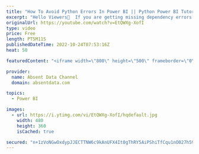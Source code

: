 ```yaml
---
title: "How To Avoid Python Errors In Power BI || Python Power BI Tutorial For Beginners"
excerpt: "Hello Viewers👋  If you are getting missing dependency errors when integrating Power BI visuals or scripts, you can follow this easy to a tutorial that will eliminate that problem in minutes.  If you are getting NumPy errors like the one below.  This will help you avoid this issue by launching Power"
originalUrl: https://youtube.com/watch?v=EtQWXg-XofI
type: video
price: Free
length: PT5M11S
publishedDateTime: 2022-10-24T07:53:16Z
heat: 50

featuredContent: "<iframe width=\"800\" height=\"500\" frameborder=\"0\" src=\"https://www.youtube.com/embed/EtQWXg-XofI\" allow=\"accelerometer; autoplay; encrypted-media; gyroscope; picture-in-picture\" allowfullscreen></iframe>"

provider:
  name: Absent Data Channel
  domain: absentdata.com

topics:
  - Power BI

images:
  - url: https://i.ytimg.com/vi/EtQWXg-XofI/hqdefault.jpg
    width: 480
    height: 360
    isCached: true

secured: "n+1zVoNGwOxdypJJECTTNW6c9kAnUFX4It0gThRY5AiPShiTfCqu1nO027h59j23Oh4kMtsLsoIrap2sUTh+JloakMegJrj8wkJDw5rD5FHPJmvuKR0W+5gRuPK9YNwPT3T369OjNL+yjlGrg4fpI5JTOTpYyjoxmXsNLp7J8Y6YsbJJisa5uK3BaEW+AlRqjNMk/Vd04VqEISpIp9NLhG1MZsV6pxOcSWwi51B3abHLiWj+tV41H/q6uWgH5e9gwwg/UNWBZxzZtpQVUFCcJpFS8VcO6dpNCVgax8hc2+AbGD22qXRDzMJdebmomzoVpH4buTAJrtkt0l7WDkc4m/mM7NQXBMsR8U9FavrFjO+JOxSV6Bv53mjqYoSlMvzgcvyv6ByTDsuaasLf8WR6j0KDl/RSjhtahqr35XXEvDM=;DbtRPy9LZGtsc/I8nzgQEQ=="
---
```


